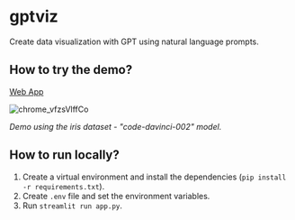 # gptviz
Create data visualization with GPT using natural language prompts.

## How to try the demo?

[Web App](https://gtpviz.streamlit.app/)

![chrome_vfzsVlffCo](https://user-images.githubusercontent.com/43750521/224649984-91825229-b3c7-44ae-baf0-a32cbad8897a.gif)

*Demo using the iris dataset - "code-davinci-002" model.*

## How to run locally?

1. Create a virtual environment and install the dependencies (`pip install -r requirements.txt`).
2. Create `.env` file and set the environment variables.
3. Run `streamlit run app.py`.
